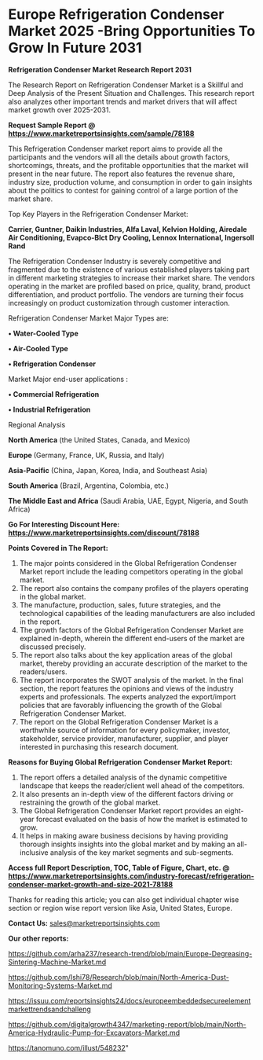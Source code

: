 # Europe Refrigeration Condenser Market 2025 -Bring Opportunities To Grow In Future 2031

<strong>Refrigeration Condenser Market Research Report 2031</strong>

The Research Report on Refrigeration Condenser Market is a Skillful and Deep Analysis of the Present Situation and Challenges. This research report also analyzes other important trends and market drivers that will affect market growth over 2025-2031.

<strong>Request Sample Report @ <a href=https://www.marketreportsinsights.com/sample/78188>https://www.marketreportsinsights.com/sample/78188</a></strong>

This Refrigeration Condenser market report aims to provide all the participants and the vendors will all the details about growth factors, shortcomings, threats, and the profitable opportunities that the market will present in the near future. The report also features the revenue share, industry size, production volume, and consumption in order to gain insights about the politics to contest for gaining control of a large portion of the market share.

Top Key Players in the Refrigeration Condenser Market:

<strong>Carrier, Guntner, Daikin Industries, Alfa Laval, Kelvion Holding, Airedale Air Conditioning, Evapco-Blct Dry Cooling, Lennox International, Ingersoll Rand</strong>

The Refrigeration Condenser Industry is severely competitive and fragmented due to the existence of various established players taking part in different marketing strategies to increase their market share. The vendors operating in the market are profiled based on price, quality, brand, product differentiation, and product portfolio. The vendors are turning their focus increasingly on product customization through customer interaction.

Refrigeration Condenser Market Major Types are:

<strong>• Water-Cooled Type

• Air-Cooled Type

• Refrigeration Condenser</strong>

Market Major end-user applications :

<strong>• Commercial Refrigeration

• Industrial Refrigeration</strong>

Regional Analysis

</u><strong><b>North America</b></strong> (the United States, Canada, and Mexico)

<strong><b>Europe </b></strong>(Germany, France, UK, Russia, and Italy)

<strong><b>Asia-Pacific</b></strong> (China, Japan, Korea, India, and Southeast Asia)

<strong><b>South America</b></strong> (Brazil, Argentina, Colombia, etc.)

<strong><b>The Middle East and Africa</b></strong> (Saudi Arabia, UAE, Egypt, Nigeria, and South Africa)

<strong>Go For Interesting Discount Here: <a href=https://www.marketreportsinsights.com/discount/78188>https://www.marketreportsinsights.com/discount/78188</a></strong>

<strong>Points Covered in The Report:</strong>
<ol>
  <li>The major points considered in the Global Refrigeration Condenser Market report include the leading competitors operating in the global market.</li>
  <li>The report also contains the company profiles of the players operating in the global market.</li>
  <li>The manufacture, production, sales, future strategies, and the technological capabilities of the leading manufacturers are also included in the report.</li>
  <li>The growth factors of the Global Refrigeration Condenser Market are explained in-depth, wherein the different end-users of the market are discussed precisely.</li>
  <li>The report also talks about the key application areas of the global market, thereby providing an accurate description of the market to the readers/users.</li>
  <li>The report incorporates the SWOT analysis of the market. In the final section, the report features the opinions and views of the industry experts and professionals. The experts analyzed the export/import policies that are favorably influencing the growth of the Global Refrigeration Condenser Market.</li>
  <li>The report on the Global Refrigeration Condenser Market is a worthwhile source of information for every policymaker, investor, stakeholder, service provider, manufacturer, supplier, and player interested in purchasing this research document.</li>
</ol>
<strong>Reasons for Buying Global Refrigeration Condenser Market Report:</strong>

<ol>
  <li>The report offers a detailed analysis of the dynamic competitive landscape that keeps the reader/client well ahead of the competitors.</li>
  <li>It also presents an in-depth view of the different factors driving or restraining the growth of the global market.</li>
  <li>The Global Refrigeration Condenser Market report provides an eight-year forecast evaluated on the basis of how the market is estimated to grow.</li>
  <li>It helps in making aware business decisions by having providing thorough insights insights into the global market and by making an all-inclusive analysis of the key market segments and sub-segments.</li>
</ol>
<strong>Access full Report Description, TOC, Table of Figure, Chart, etc. @ <a href=https://www.marketreportsinsights.com/industry-forecast/refrigeration-condenser-market-growth-and-size-2021-78188>https://www.marketreportsinsights.com/industry-forecast/refrigeration-condenser-market-growth-and-size-2021-78188</a></strong>


Thanks for reading this article; you can also get individual chapter wise section or region wise report version like Asia, United States, Europe.

<strong>Contact Us:</strong>
sales@marketreportsinsights.com

<strong>Our other reports:</strong>

<a href=https://github.com/arha237/research-trend/blob/main/Europe-Degreasing-Sintering-Machine-Market.md>https://github.com/arha237/research-trend/blob/main/Europe-Degreasing-Sintering-Machine-Market.md</a>

<a href=https://github.com/Ishi78/Research/blob/main/North-America-Dust-Monitoring-Systems-Market.md>https://github.com/Ishi78/Research/blob/main/North-America-Dust-Monitoring-Systems-Market.md</a>

<a href=https://issuu.com/reportsinsights24/docs/europeembeddedsecureelementmarkettrendsandchalleng>https://issuu.com/reportsinsights24/docs/europeembeddedsecureelementmarkettrendsandchalleng</a>

<a href=https://github.com/digitalgrowth4347/marketing-report/blob/main/North-America-Hydraulic-Pump-for-Excavators-Market.md>https://github.com/digitalgrowth4347/marketing-report/blob/main/North-America-Hydraulic-Pump-for-Excavators-Market.md</a>

<a href=https://tanomuno.com/illust/548232>https://tanomuno.com/illust/548232</a>"
